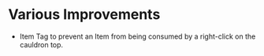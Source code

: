 # Various Improvements

- Item Tag to prevent an Item from being consumed by a right-click on the cauldron top.